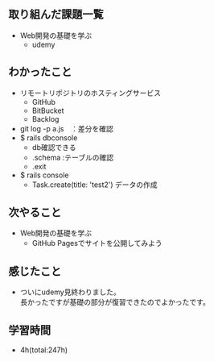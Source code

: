 ## 取り組んだ課題一覧
- Web開発の基礎を学ぶ
    - udemy

## わかったこと
- リモートリポジトリのホスティングサービス
    - GitHub
    - BitBucket
    - Backlog
- git log -p a.js　：差分を確認
- $ rails dbconsole
    - db確認できる
    - .schema :テーブルの確認
    - .exit
- $ rails console
    - Task.create(title: 'test2') データの作成

## 次やること
- Web開発の基礎を学ぶ
    - GitHub Pagesでサイトを公開してみよう

## 感じたこと
- ついにudemy見終わりました。  
  長かったですが基礎の部分が復習できたのでよかったです。

## 学習時間
- 4h(total:247h)
